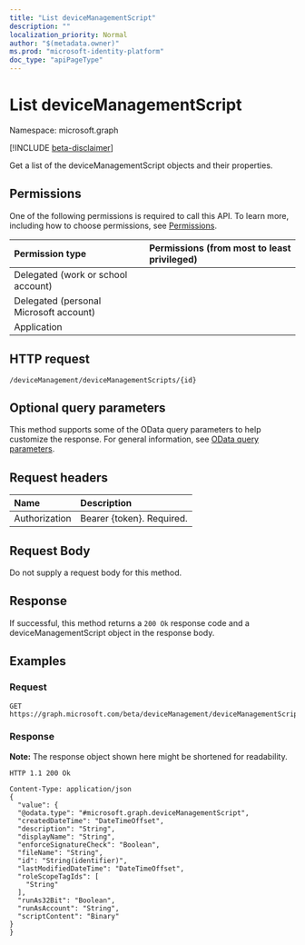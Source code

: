 ```yaml
---
title: "List deviceManagementScript"
description: ""
localization_priority: Normal
author: "$(metadata.owner)"
ms.prod: "microsoft-identity-platform"
doc_type: "apiPageType"
---
```


# List deviceManagementScript

Namespace: microsoft.graph

[!INCLUDE [beta-disclaimer](../../includes/beta-disclaimer.md)]

Get a list of the deviceManagementScript objects and their properties.

## Permissions

One of the following permissions is required to call this API. To learn more, including how to choose permissions, see [Permissions](/graph/permissions-reference).

| Permission type                        | Permissions (from most to least privileged) |
| :------------------------------------- | :------------------------------------------ |
| Delegated (work or school account)     |                                             |
| Delegated (personal Microsoft account) |                                             |
| Application                            |                                             |

## HTTP request

<!-- {
  "blockType": "ignored"
}
-->

```http
/deviceManagement/deviceManagementScripts/{id}

```

## Optional query parameters

This method supports some of the OData query parameters to help customize the response. For general information, see [OData query parameters](/graph/query-parameters).

## Request headers

| Name          | Description               |
| :------------ | :------------------------ |
| Authorization | Bearer {token}. Required. |

## Request Body

<!-- Actions and Functions -->

<!-- CRUD Methods -->

Do not supply a request body for this method.

## Response

If successful, this method returns a `200 Ok` response code and a deviceManagementScript object in the response body.

## Examples

### Request

<!-- {
  "blockType": "request",
  "name": "list_devicemanagementscript"
}
-->

```http
GET https://graph.microsoft.com/beta/deviceManagement/deviceManagementScripts/{id}

```

### Response

**Note:** The response object shown here might be shortened for readability.

<!-- {
  "blockType": "response",
  "truncated": true,
  "@odata.type": "microsoft.management.services.api.deviceManagementScript"
}
-->

```http
HTTP 1.1 200 Ok

Content-Type: application/json
{
  "value": {
  "@odata.type": "#microsoft.graph.deviceManagementScript",
  "createdDateTime": "DateTimeOffset",
  "description": "String",
  "displayName": "String",
  "enforceSignatureCheck": "Boolean",
  "fileName": "String",
  "id": "String(identifier)",
  "lastModifiedDateTime": "DateTimeOffset",
  "roleScopeTagIds": [
    "String"
  ],
  "runAs32Bit": "Boolean",
  "runAsAccount": "String",
  "scriptContent": "Binary"
}
}

```